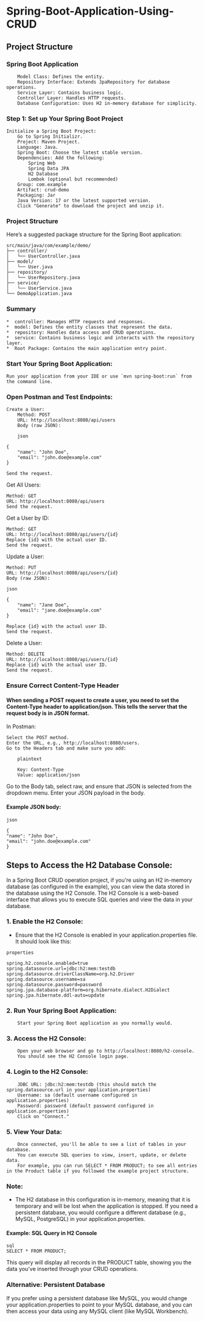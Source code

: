 # Spring-Boot-Application-Using-CRUD

## Project Structure

### Spring Boot Application

        Model Class: Defines the entity.
        Repository Interface: Extends JpaRepository for database operations.
        Service Layer: Contains business logic.
        Controller Layer: Handles HTTP requests.
        Database Configuration: Uses H2 in-memory database for simplicity.

### Step 1: Set up Your Spring Boot Project

    Initialize a Spring Boot Project:
        Go to Spring Initializr.
        Project: Maven Project.
        Language: Java.
        Spring Boot: Choose the latest stable version.
        Dependencies: Add the following:
            Spring Web
            Spring Data JPA
            H2 Database
            Lombok (optional but recommended)
        Group: com.example
        Artifact: crud-demo
        Packaging: Jar
        Java Version: 17 or the latest supported version.
        Click "Generate" to download the project and unzip it.

### Project Structure

Here’s a suggested package structure for the Spring Boot application:

```
src/main/java/com/example/demo/
├── controller/
│   └── UserController.java
├── model/
│   └── User.java
├── repository/
│   └── UserRepository.java
├── service/
│   └── UserService.java
└── DemoApplication.java
```

### Summary

```
*  controller: Manages HTTP requests and responses.
*  model: Defines the entity classes that represent the data.
*  repository: Handles data access and CRUD operations.
*  service: Contains business logic and interacts with the repository layer.
*  Root Package: Contains the main application entry point.
```

### Start Your Spring Boot Application:

    Run your application from your IDE or use `mvn spring-boot:run` from the command line.

### Open Postman and Test Endpoints:

    Create a User:
        Method: POST
        URL: http://localhost:8080/api/users
        Body (raw JSON):

        json

    {
        "name": "John Doe",
        "email": "john.doe@example.com"
    }

    Send the request.

Get All Users:

    Method: GET
    URL: http://localhost:8080/api/users
    Send the request.

Get a User by ID:

    Method: GET
    URL: http://localhost:8080/api/users/{id}
    Replace {id} with the actual user ID.
    Send the request.

Update a User:

    Method: PUT
    URL: http://localhost:8080/api/users/{id}
    Body (raw JSON):

    json

    {
        "name": "Jane Doe",
        "email": "jane.doe@example.com"
    }

    Replace {id} with the actual user ID.
    Send the request.

Delete a User:

    Method: DELETE
    URL: http://localhost:8080/api/users/{id}
    Replace {id} with the actual user ID.
    Send the request.

### Ensure Correct Content-Type Header

#### When sending a POST request to create a user, you need to set the Content-Type header to application/json. This tells the server that the request body is in JSON format.

In Postman:

    Select the POST method.
    Enter the URL, e.g., http://localhost:8080/users.
    Go to the Headers tab and make sure you add:

```
    plaintext

    Key: Content-Type
    Value: application/json
```    

<p>Go to the Body tab, select raw, and ensure that JSON is selected from the dropdown menu.
Enter your JSON payload in the body.</p>

#### Example JSON body:

```
json

{
"name": "John Doe",
"email": "john.doe@example.com"
}
```

## Steps to Access the H2 Database Console:
<p>In a Spring Boot CRUD operation project, if you're using an H2 in-memory database (as configured in the example), you can view the data stored in the database using the H2 Console. The H2 Console is a web-based interface that allows you to execute SQL queries and view the data in your database.</p>


### 1. Enable the H2 Console:
*   Ensure that the H2 Console is enabled in your application.properties file. It should look like this:

```
properties

spring.h2.console.enabled=true
spring.datasource.url=jdbc:h2:mem:testdb
spring.datasource.driverClassName=org.h2.Driver
spring.datasource.username=sa
spring.datasource.password=password
spring.jpa.database-platform=org.hibernate.dialect.H2Dialect
spring.jpa.hibernate.ddl-auto=update
```

### 2. Run Your Spring Boot Application:
        Start your Spring Boot application as you normally would.

### 3. Access the H2 Console:
        Open your web browser and go to http://localhost:8080/h2-console.
        You should see the H2 Console login page.

### 4. Login to the H2 Console:
        JDBC URL: jdbc:h2:mem:testdb (this should match the spring.datasource.url in your application.properties)
        Username: sa (default username configured in application.properties)
        Password: password (default password configured in application.properties)
        Click on "Connect."

### 5. View Your Data:
        Once connected, you'll be able to see a list of tables in your database.
        You can execute SQL queries to view, insert, update, or delete data.
        For example, you can run SELECT * FROM PRODUCT; to see all entries in the Product table if you followed the example project structure.

### Note:
*   The H2 database in this configuration is in-memory, meaning that it is temporary and will be lost when the application is stopped. If you need a persistent database, you would configure a different database (e.g., MySQL, PostgreSQL) in your application.properties.


#### Example: SQL Query in H2 Console

```
sql
SELECT * FROM PRODUCT;
```

<p>This query will display all records in the PRODUCT table, showing you the data you've inserted through your CRUD operations.</p>

### Alternative: Persistent Database

<p>If you prefer using a persistent database like MySQL, you would change your application.properties to point to your MySQL database, and you can then access your data using any MySQL client (like MySQL Workbench).</p>
